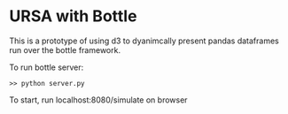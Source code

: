 URSA with Bottle
====

This is a prototype of using d3 to dyanimcally present pandas dataframes 
run over the bottle framework.

To run bottle server:
```
>> python server.py

```

To start, run localhost:8080/simulate on browser

